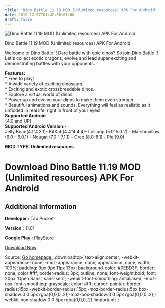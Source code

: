 ```yaml
---
title: 'Dino Battle 11.19 MOD (Unlimited resources) APK For Android'
date: 2019-12-07T01:42:00+01:00
draft: false
---
```


![Dino Battle 11.19 MOD (Unlimited resources) APK For Android](https://i0.wp.com/apkhome.net/wp-content/uploads/2019/11/Dino-Battle.png "Dino Battle 11.19 MOD (Unlimited resources) APK For Android")

  

Dino Battle 11.19 MOD (Unlimited resources) APK For Android

Welcome to Dino Battle !! Dare battle with epic dinos? So join Dino Battle !! Let's collect exotic dragons, evolve and lead super exciting and demonstrating battles with your opponents.

**Features:**  
\* Free to play!  
\* A wide variety of exciting dinosaurs.  
\* Exciting and exotic crossbreedable dinos.  
\* Explore a virtual world of dinos.  
\* Power up and evolve your dinos to make them even stronger.  
\* Beautiful animations and sounds. Everything will feel as realistic as it unfolded in real life, right in front of your eyes!  
**Supported Android**  
{4.0 and UP}  
**Supported Android Version**:-  
Jelly Bean(4.1"4.3.1)- KitKat (4.4"4.4.4)- Lollipop (5.0"5.0.2) - Marshmallow (6.0 - 6.0.1) - Nougat (7.0 " 7.1.1) - Oreo (8.0-8.1) - Pie (9.0)

**MOD TYPE: Unlimited resources**

Download Dino Battle 11.19 MOD (Unlimited resources) APK For Android
====================================================================

Additional Information
----------------------

**Developer :** Tap Pocket

**Version :** 11.01

**Google Play :** [PlayStore](https://play.google.com/store/apps/details?id=com.ziau.dinoschool)

  

[Download Now](https://store4app.co/post/dino-battle-11-19-mod-unlimited-resources-apk-for-android_1575043594)

  
Source: [Go homepage.](https://store4app.co/post/dino-battle-11-19-mod-unlimited-resources-apk-for-android_1575043594) .downloadtop{ text-align:center; -webkit-appearance: none; -moz-appearance: none; appearance: none; width: 100%; padding: 9px 9px 11px 13px; background-color: #0EBD3F; border: none; color:#fff; border-radius: 3px; outline: none; font-weight;bold; font: 20px 'Open Sans', sans-serif; -webkit-font-smoothing: antialiased; -moz-osx-font-smoothing: grayscale; color: #fff; cursor: pointer; border-radius:15px;-webkit-border-radius:15px;-moz-border-radius:5px;box-shadow:0 0 5px rgba(0,0,0,.2);-moz-box-shadow:0 0 5px rgba(0,0,0,.2);-webkit-box-shadow:0 0 5px rgba(0,0,0,.2) !important; }